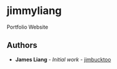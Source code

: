 # jimmyliang

Portfolio Website

## Authors

- **James Liang** - _Initial work_ - [jimbucktoo](https://github.com/jimbucktoo/)
